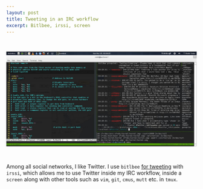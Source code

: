 ```yaml
---
layout: post
title: Tweeting in an IRC workflow
excerpt: Bitlbee, irssi, screen
---
```


<br><p align="center"><a href="/images/twitter-bitlbee.jpg"><img align="center" src="/images/twitter-bitlbee.jpg"></a></p><br>

Among all social networks, I like Twitter. I use `bitlbee` <a href="http://wiki.bitlbee.org/HowtoTwitter">for tweeting</a> with `irssi`, which allows me to use Twitter inside my IRC workflow, inside a `screen` along with other tools such as `vim`, `git`, `cmus`, `mutt` etc. in `tmux`.
